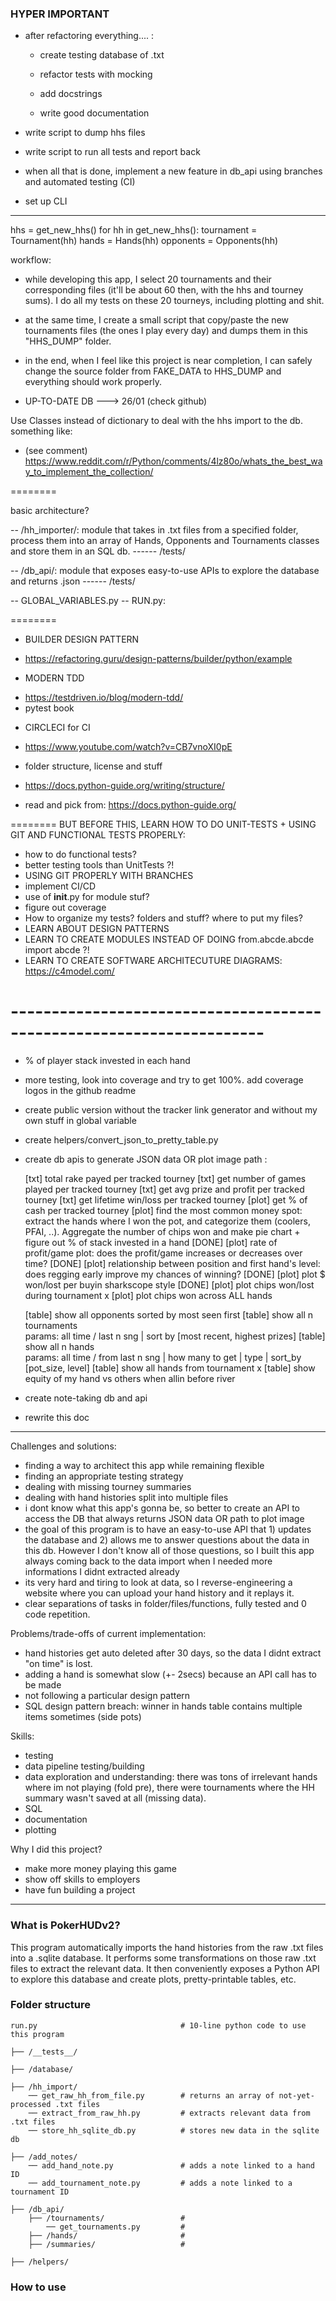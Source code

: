 ### HYPER IMPORTANT #####






* after refactoring everything.... :
    * create testing database of .txt
    * refactor tests with mocking
    
    * add docstrings
    * write good documentation

* write script to dump hhs files

* write script to run all tests and report back

* when all that is done, implement a new feature in db_api 
using branches and automated testing (CI)

* set up CLI

---------










hhs = get_new_hhs()
for hh in get_new_hhs():
    tournament = Tournament(hh)
    hands = Hands(hh)
    opponents = Opponents(hh)


workflow:


* while developing this app, I select 20 tournaments and 
their corresponding files (it'll be about 60 then, with the hhs and tourney sums).
I do all my tests on these 20 tourneys, including plotting and shit. 

* at the same time, I create a small script that copy/paste the new tournaments files 
(the ones I play every day) and dumps them in this "HHS_DUMP" folder. 

* in the end, when I feel like this project is near completion, I can safely change
the source folder from FAKE_DATA to HHS_DUMP and everything should work properly. 

* UP-TO-DATE DB  --->  26/01 (check github)

Use Classes instead of dictionary to deal with the hhs import to the db. something like:
* (see comment) https://www.reddit.com/r/Python/comments/4lz80o/whats_the_best_way_to_implement_the_collection/


========

basic architecture?

-- /hh_importer/: module that takes in .txt files from a specified folder, process them into
an array of Hands, Opponents and Tournaments classes and store them in an SQL db. 
------ /tests/

-- /db_api/: module that exposes easy-to-use APIs to explore the database and returns .json
------ /tests/

-- GLOBAL_VARIABLES.py
-- RUN.py: 

========

+ BUILDER DESIGN PATTERN
* https://refactoring.guru/design-patterns/builder/python/example

+ MODERN TDD
* https://testdriven.io/blog/modern-tdd/
* pytest book

+ CIRCLECI for CI
* https://www.youtube.com/watch?v=CB7vnoXI0pE

+ folder structure, license and stuff
* https://docs.python-guide.org/writing/structure/

+ read and pick from: https://docs.python-guide.org/

========
BUT BEFORE THIS, LEARN HOW TO DO UNIT-TESTS + USING GIT AND FUNCTIONAL TESTS PROPERLY:
- how to do functional tests?
- better testing tools than UnitTests ?!
- USING GIT PROPERLY WITH BRANCHES 
- implement CI/CD
- use of __init__.py for module stuf?
- figure out coverage
- How to organize my tests? folders and stuff? where to put my files?
- LEARN ABOUT DESIGN PATTERNS 
- LEARN TO CREATE MODULES INSTEAD OF DOING from.abcde.abcde import abcde ?!
- LEARN TO CREATE SOFTWARE ARCHITECUTURE DIAGRAMS: https://c4model.com/


# ---------------------------------------------------------------------

* % of player stack invested in each hand
    
* more testing, look into coverage and try to get 100%. 
  add coverage logos in the github readme

* create public version without the tracker link generator and 
  without my own stuff in global variable

* create helpers/convert_json_to_pretty_table.py 
 
* create db apis to generate JSON data OR plot image path :

    [txt] total rake payed per tracked tourney
    [txt] get number of games played per tracked tourney
    [txt] get avg prize and profit per tracked tourney
    [txt] get lifetime win/loss per tracked tourney
    [plot] get % of cash per tracked tourney
    [plot] find the most common money spot: extract the hands where I won the pot, and categorize them (coolers, PFAI, ..). 
           Aggregate the number of chips won and make pie chart + figure out % of stack invested in a hand
    [DONE] [plot] rate of profit/game plot: does the profit/game increases or decreases over time?
    [DONE] [plot] relationship between position and first hand's level: does regging early improve my chances of winning?
    [DONE] [plot] plot $ won/lost per buyin sharkscope style
    [DONE] [plot] plot chips won/lost during tournament x
    [plot] plot chips won across ALL hands

    [table] show all opponents sorted by most seen first 
    [table] show all n tournaments   
    params: all time / last n sng | sort by [most recent, highest prizes]
    [table] show all n hands   
    params: all time / from last n sng | how many to get | type | sort_by [pot_size, level]
    [table] show all hands from tournament x 
    [table] show equity of my hand vs others when allin before river

* create note-taking db and api
* rewrite this doc
_______


Challenges and solutions:
* finding a way to architect this app while remaining flexible
* finding an appropriate testing strategy
* dealing with missing tourney summaries
* dealing with hand histories split into multiple files
* i dont know what this app's gonna be, so better to create an API to access the DB that always returns JSON data OR path to plot image
* the goal of this program is to have an easy-to-use API that 1) updates the database and 2) allows me to answer questions about the data in this db. However I don't know all of those questions, so I built this app always coming back to the data import when I needed more informations I didnt extracted already
* its very hard and tiring to look at data, so I reverse-engineering a website where you can upload your hand history and it replays it.
* clear separations of tasks in folder/files/functions, fully tested and 0 code repetition. 


Problems/trade-offs of current implementation:
* hand histories get auto deleted after 30 days, so the data I didnt extract "on time" is lost.
* adding a hand is somewhat slow (+- 2secs) because an API call has to be made
* not following a particular design pattern
* SQL design pattern breach: winner in hands table contains multiple items sometimes (side pots)


Skills:
* testing 
* data pipeline testing/building
* data exploration and understanding: there was tons of irrelevant hands where im not playing (fold pre), there were tournaments where the HH summary wasn't saved at all (missing data). 
* SQL
* documentation
* plotting

Why I did this project?
* make more money playing this game
* show off skills to employers
* have fun building a project 
_______

### What is PokerHUDv2?

This program automatically imports the hand histories from the raw .txt files into a .sqlite database. 
It performs some transformations on those raw .txt files to extract the relevant data. It then conveniently exposes a Python API to explore this database and create plots, pretty-printable tables, etc. 

### Folder structure


    run.py                                # 10-line python code to use this program
    
    ├── /__tests__/     
    
    ├── /database/     

    ├── /hh_import/                       
        ── get_raw_hh_from_file.py        # returns an array of not-yet-processed .txt files
        ── extract_from_raw_hh.py         # extracts relevant data from .txt files
        ── store_hh_sqlite_db.py          # stores new data in the sqlite db
        
    ├── /add_notes/                        
        ── add_hand_note.py               # adds a note linked to a hand ID
        ── add_tournament_note.py         # adds a note linked to a tournament ID
        
    ├── /db_api/                         
        ├── /tournaments/                 # 
            ── get_tournaments.py         # 
        ├── /hands/                       # 
        ├── /summaries/                   # 
        
    ├── /helpers/                         


### How to use

